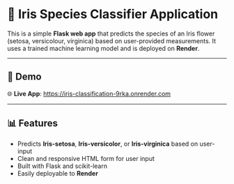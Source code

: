 # 🌸 Iris Species Classifier Application

This is a simple **Flask web app** that predicts the species of an Iris flower (setosa, versicolour, virginica) based on user-provided measurements. It uses a trained machine learning model and is deployed on **Render**.

---

## 🚀 Demo

🌐 **Live App**: https://iris-classification-9rka.onrender.com

---

## 📊 Features

- Predicts **Iris-setosa**, **Iris-versicolor**, or **Iris-virginica** based on user-input
- Clean and responsive HTML form for user input
- Built with Flask and scikit-learn
- Easily deployable to **Render**

<!-- 🧠 Objective


🔧 Tools & Technologies


📁 Dataset



💻 How to Run -->

